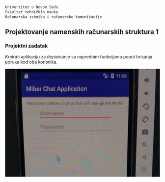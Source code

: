 ```text
Univerzitet u Novom Sadu
Fakultet tehničkih nauka
Računarska tehnika i računarske komunikacije
```

## Projektovanje namenskih računarskih struktura 1
### Projektni zadatak

Kreirati aplikaciju za dopisivanje sa naprednim funkcijama poput brisanja poruka kod oba korisnika.

![Mibber](screenshot.png "Mibber")